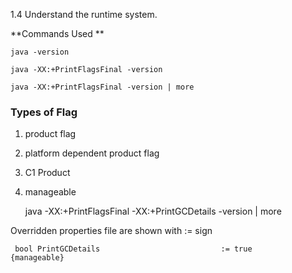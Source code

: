 1.4 Understand the runtime system.

**Commands Used **

	java -version

	java -XX:+PrintFlagsFinal -version

	java -XX:+PrintFlagsFinal -version | more


### Types of Flag
1. product flag
2. platform dependent product flag
3. C1 Product
4. manageable 
    
    java -XX:+PrintFlagsFinal -XX:+PrintGCDetails -version | more

Overridden properties file are shown with := sign

     bool PrintGCDetails                           := true            {manageable}


